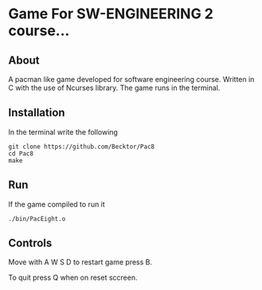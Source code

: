 # Game For SW-ENGINEERING 2 course...

## About
A pacman like game developed for software engineering course. Written in C with the use of Ncurses library.
The game runs in the terminal.

## Installation
In the terminal write the following
```
git clone https://github.com/Becktor/Pac8
cd Pac8
make
```

## Run
If the game compiled to run it
```
./bin/PacEight.o
```
## Controls

Move with A W S D to restart game press B.

To quit press Q when on reset sccreen.

